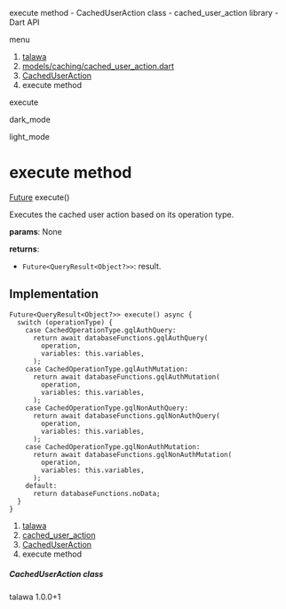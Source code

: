 




execute method - CachedUserAction class - cached\_user\_action library - Dart API







menu

1. [talawa](../../index.html)
2. [models/caching/cached\_user\_action.dart](../../file-___home_harshil_Desktop_open-source_palisadoes_talawa_lib_models_caching_cached_user_action/)
3. [CachedUserAction](../../file-___home_harshil_Desktop_open-source_palisadoes_talawa_lib_models_caching_cached_user_action/CachedUserAction-class.html)
4. execute method

execute


dark\_mode

light\_mode




# execute method


[Future](https://api.flutter.dev/flutter/dart-core/Future-class.html)
execute()

Executes the cached user action based on its operation type.

**params**:
None

**returns**:

* `Future<QueryResult<Object?>>`: result.

## Implementation

```
Future<QueryResult<Object?>> execute() async {
  switch (operationType) {
    case CachedOperationType.gqlAuthQuery:
      return await databaseFunctions.gqlAuthQuery(
        operation,
        variables: this.variables,
      );
    case CachedOperationType.gqlAuthMutation:
      return await databaseFunctions.gqlAuthMutation(
        operation,
        variables: this.variables,
      );
    case CachedOperationType.gqlNonAuthQuery:
      return await databaseFunctions.gqlNonAuthQuery(
        operation,
        variables: this.variables,
      );
    case CachedOperationType.gqlNonAuthMutation:
      return await databaseFunctions.gqlNonAuthMutation(
        operation,
        variables: this.variables,
      );
    default:
      return databaseFunctions.noData;
  }
}
```

 


1. [talawa](../../index.html)
2. [cached\_user\_action](../../file-___home_harshil_Desktop_open-source_palisadoes_talawa_lib_models_caching_cached_user_action/)
3. [CachedUserAction](../../file-___home_harshil_Desktop_open-source_palisadoes_talawa_lib_models_caching_cached_user_action/CachedUserAction-class.html)
4. execute method

##### CachedUserAction class





talawa
1.0.0+1






